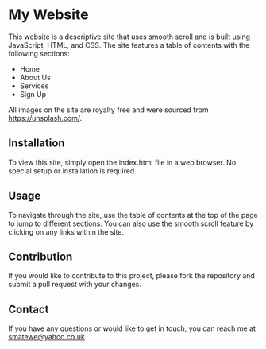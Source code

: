 # My Website

This website is a descriptive site that uses smooth scroll and is built using JavaScript, HTML, and CSS. The site features a table of contents with the following sections:

- Home
- About Us
- Services
- Sign Up

All images on the site are royalty free and were sourced from https://unsplash.com/.

## Installation

To view this site, simply open the index.html file in a web browser. No special setup or installation is required.

## Usage

To navigate through the site, use the table of contents at the top of the page to jump to different sections. You can also use the smooth scroll feature by clicking on any links within the site.

## Contribution

If you would like to contribute to this project, please fork the repository and submit a pull request with your changes.


## Contact

If you have any questions or would like to get in touch, you can reach me at smatewe@yahoo.co.uk.
